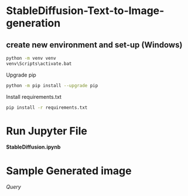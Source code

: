# StableDiffusion-Text-to-Image-generation

## create new environment and set-up (Windows)

```sh
python -m venv venv
venv\Scripts\activate.bat
```

Upgrade pip
```sh
python -m pip install --upgrade pip
```

Install requirements.txt
```sh
pip install -r requirements.txt
```

# Run Jupyter File

**StableDiffusion.ipynb**

# Sample Generated image

*Query*
